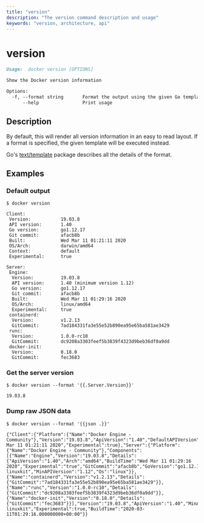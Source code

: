 ```yaml
---
title: "version"
description: "The version command description and usage"
keywords: "version, architecture, api"
---
```


# version

```markdown
Usage:  docker version [OPTIONS]

Show the Docker version information

Options:
  -f, --format string       Format the output using the given Go template
      --help                Print usage
```

## Description

By default, this will render all version information in an easy to read
layout. If a format is specified, the given template will be executed instead.

Go's [text/template](https://golang.org/pkg/text/template/) package
describes all the details of the format.

## Examples

### Default output

```console
$ docker version

Client:
 Version:           19.03.8
 API version:       1.40
 Go version:        go1.12.17
 Git commit:        afacb8b
 Built:             Wed Mar 11 01:21:11 2020
 OS/Arch:           darwin/amd64
 Context:           default
 Experimental:      true

Server:
 Engine:
  Version:          19.03.8
  API version:      1.40 (minimum version 1.12)
  Go version:       go1.12.17
  Git commit:       afacb8b
  Built:            Wed Mar 11 01:29:16 2020
  OS/Arch:          linux/amd64
  Experimental:     true
 containerd:
  Version:          v1.2.13
  GitCommit:        7ad184331fa3e55e52b890ea95e65ba581ae3429
 runc:
  Version:          1.0.0-rc10
  GitCommit:        dc9208a3303feef5b3839f4323d9beb36df0a9dd
 docker-init:
  Version:          0.18.0
  GitCommit:        fec3683
```

### Get the server version

```console
$ docker version --format '{{.Server.Version}}'

19.03.8
```

### Dump raw JSON data

```console
$ docker version --format '{{json .}}'

{"Client":{"Platform":{"Name":"Docker Engine - Community"},"Version":"19.03.8","ApiVersion":"1.40","DefaultAPIVersion":"1.40","GitCommit":"afacb8b","GoVersion":"go1.12.17","Os":"darwin","Arch":"amd64","BuildTime":"Wed Mar 11 01:21:11 2020","Experimental":true},"Server":{"Platform":{"Name":"Docker Engine - Community"},"Components":[{"Name":"Engine","Version":"19.03.8","Details":{"ApiVersion":"1.40","Arch":"amd64","BuildTime":"Wed Mar 11 01:29:16 2020","Experimental":"true","GitCommit":"afacb8b","GoVersion":"go1.12.17","KernelVersion":"4.19.76-linuxkit","MinAPIVersion":"1.12","Os":"linux"}},{"Name":"containerd","Version":"v1.2.13","Details":{"GitCommit":"7ad184331fa3e55e52b890ea95e65ba581ae3429"}},{"Name":"runc","Version":"1.0.0-rc10","Details":{"GitCommit":"dc9208a3303feef5b3839f4323d9beb36df0a9dd"}},{"Name":"docker-init","Version":"0.18.0","Details":{"GitCommit":"fec3683"}}],"Version":"19.03.8","ApiVersion":"1.40","MinAPIVersion":"1.12","GitCommit":"afacb8b","GoVersion":"go1.12.17","Os":"linux","Arch":"amd64","KernelVersion":"4.19.76-linuxkit","Experimental":true,"BuildTime":"2020-03-11T01:29:16.000000000+00:00"}}
```
